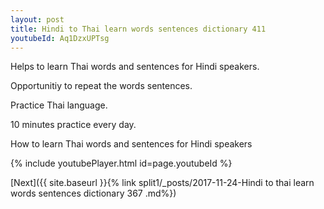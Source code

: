 ```yaml
---
layout: post
title: Hindi to Thai learn words sentences dictionary 411 
youtubeId: Aq1DzxUPTsg
---
```

 
 
Helps to learn Thai words and sentences for Hindi speakers.

Opportunitiy to repeat the words sentences. 

Practice Thai language. 
 
10 minutes practice every day. 
 
How to learn Thai words and sentences for Hindi speakers 
 
{% include youtubePlayer.html id=page.youtubeId %}
 
 
[Next]({{ site.baseurl }}{% link  split1/_posts/2017-11-24-Hindi to thai learn words sentences dictionary 367 .md%})
 
